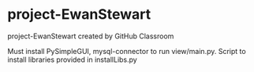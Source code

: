 # project-EwanStewart
project-EwanStewart created by GitHub Classroom

Must install PySimpleGUI, mysql-connector to run view/main.py.
Script to install libraries provided in installLibs.py
